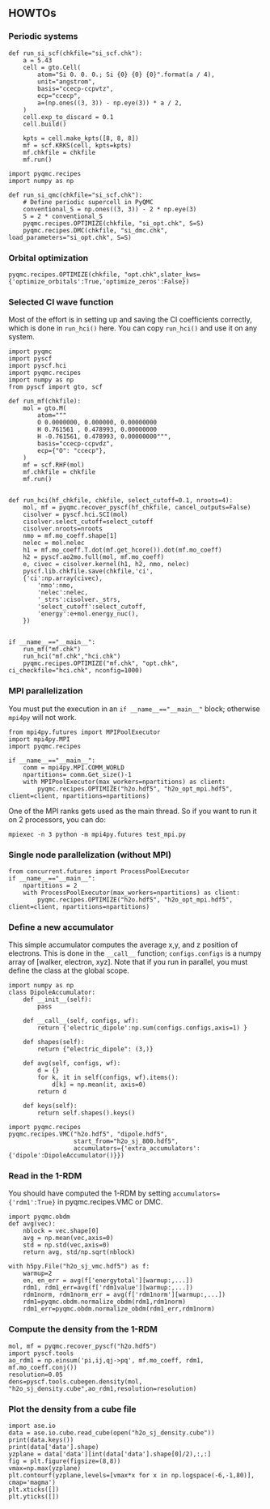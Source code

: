 HOWTOs
--------------------

### Periodic systems

```
def run_si_scf(chkfile="si_scf.chk"):
    a = 5.43
    cell = gto.Cell(
        atom="Si 0. 0. 0.; Si {0} {0} {0}".format(a / 4),
        unit="angstrom",
        basis="ccecp-ccpvtz",
        ecp="ccecp",
        a=(np.ones((3, 3)) - np.eye(3)) * a / 2,
    )
    cell.exp_to_discard = 0.1
    cell.build()

    kpts = cell.make_kpts([8, 8, 8])
    mf = scf.KRKS(cell, kpts=kpts)
    mf.chkfile = chkfile
    mf.run()
```

```
import pyqmc.recipes
import numpy as np

def run_si_qmc(chkfile="si_scf.chk"):
    # Define periodic supercell in PyQMC
    conventional_S = np.ones((3, 3)) - 2 * np.eye(3)
    S = 2 * conventional_S
    pyqmc.recipes.OPTIMIZE(chkfile, "si_opt.chk", S=S)
    pyqmc.recipes.DMC(chkfile, "si_dmc.chk", load_parameters="si_opt.chk", S=S)
```

### Orbital optimization

```
pyqmc.recipes.OPTIMIZE(chkfile, "opt.chk",slater_kws={'optimize_orbitals':True,'optimize_zeros':False})
```

### Selected CI wave function

Most of the effort is in setting up and saving the CI coefficients correctly, which is done in `run_hci()` here. 
You can copy `run_hci()` and use it on any system.

```
import pyqmc
import pyscf
import pyscf.hci
import pyqmc.recipes
import numpy as np
from pyscf import gto, scf

def run_mf(chkfile):
    mol = gto.M(
        atom="""
        O 0.0000000, 0.000000, 0.00000000
        H 0.761561 , 0.478993, 0.00000000
        H -0.761561, 0.478993, 0.00000000""",
        basis="ccecp-ccpvdz",
        ecp={"O": "ccecp"},
    )
    mf = scf.RHF(mol)
    mf.chkfile = chkfile
    mf.run()


def run_hci(hf_chkfile, chkfile, select_cutoff=0.1, nroots=4):
    mol, mf = pyqmc.recover_pyscf(hf_chkfile, cancel_outputs=False)
    cisolver = pyscf.hci.SCI(mol)
    cisolver.select_cutoff=select_cutoff
    cisolver.nroots=nroots
    nmo = mf.mo_coeff.shape[1]
    nelec = mol.nelec
    h1 = mf.mo_coeff.T.dot(mf.get_hcore()).dot(mf.mo_coeff)
    h2 = pyscf.ao2mo.full(mol, mf.mo_coeff)
    e, civec = cisolver.kernel(h1, h2, nmo, nelec)
    pyscf.lib.chkfile.save(chkfile,'ci',
    {'ci':np.array(civec),
        'nmo':nmo,
        'nelec':nelec,
        '_strs':cisolver._strs,
        'select_cutoff':select_cutoff,
        'energy':e+mol.energy_nuc(),
    })


if __name__=="__main__":
    run_mf("mf.chk")
    run_hci("mf.chk","hci.chk")
    pyqmc.recipes.OPTIMIZE("mf.chk", "opt.chk", ci_checkfile="hci.chk", nconfig=1000)
```


### MPI parallelization

You must put the execution in an `if __name__=="__main__"` block; otherwise `mpi4py` will not work.

```
from mpi4py.futures import MPIPoolExecutor
import mpi4py.MPI
import pyqmc.recipes

if __name__=="__main__":
    comm = mpi4py.MPI.COMM_WORLD
    npartitions= comm.Get_size()-1
    with MPIPoolExecutor(max_workers=npartitions) as client:
        pyqmc.recipes.OPTIMIZE("h2o.hdf5", "h2o_opt_mpi.hdf5", client=client, npartitions=npartitions)
```

One of the MPI ranks gets used as the main thread. So if you want to run it on 2 processors, you can do:
```
mpiexec -n 3 python -m mpi4py.futures test_mpi.py
```


### Single node parallelization (without MPI)

```
from concurrent.futures import ProcessPoolExecutor
if __name__=="__main__":
    npartitions = 2
    with ProcessPoolExecutor(max_workers=npartitions) as client:
        pyqmc.recipes.OPTIMIZE("h2o.hdf5", "h2o_opt_mpi.hdf5", client=client, npartitions=npartitions)
```

### Define a new accumulator

This simple accumulator computes the average x,y, and z position of electrons. 
This is done in the `__call__` function; `configs.configs` is a numpy array of [walker, electron, xyz].
Note that if you run in parallel, you must define the class at the global scope. 

```
import numpy as np
class DipoleAccumulator:
    def __init__(self):
        pass

    def __call__(self, configs, wf):
        return {'electric_dipole':np.sum(configs.configs,axis=1) } 

    def shapes(self):
        return {"electric_dipole": (3,)}

    def avg(self, configs, wf):
        d = {}
        for k, it in self(configs, wf).items():
            d[k] = np.mean(it, axis=0)
        return d

    def keys(self):
        return self.shapes().keys()

import pyqmc.recipes
pyqmc.recipes.VMC("h2o.hdf5", "dipole.hdf5", 
                  start_from="h2o_sj_800.hdf5", 
                  accumulators={'extra_accumulators':{'dipole':DipoleAccumulator()}})
```



### Read in the 1-RDM

You should have computed the 1-RDM by setting `accumulators={'rdm1':True}` in pyqmc.recipes.VMC or DMC.

```
import pyqmc.obdm
def avg(vec):
    nblock = vec.shape[0]
    avg = np.mean(vec,axis=0)
    std = np.std(vec,axis=0)
    return avg, std/np.sqrt(nblock)

with h5py.File("h2o_sj_vmc.hdf5") as f:
    warmup=2
    en, en_err = avg(f['energytotal'][warmup:,...])
    rdm1, rdm1_err=avg(f['rdm1value'][warmup:,...])
    rdm1norm, rdm1norm_err = avg(f['rdm1norm'][warmup:,...])
    rdm1=pyqmc.obdm.normalize_obdm(rdm1,rdm1norm)
    rdm1_err=pyqmc.obdm.normalize_obdm(rdm1_err,rdm1norm)
```

### Compute the density from the 1-RDM

```
mol, mf = pyqmc.recover_pyscf("h2o.hdf5")
import pyscf.tools
ao_rdm1 = np.einsum('pi,ij,qj->pq', mf.mo_coeff, rdm1, mf.mo_coeff.conj())
resolution=0.05
dens=pyscf.tools.cubegen.density(mol, "h2o_sj_density.cube",ao_rdm1,resolution=resolution)
```

### Plot the density from a cube file

```
import ase.io
data = ase.io.cube.read_cube(open("h2o_sj_density.cube"))
print(data.keys())
print(data['data'].shape)
yzplane = data['data'][int(data['data'].shape[0]/2),:,:]
fig = plt.figure(figsize=(8,8))
vmax=np.max(yzplane)
plt.contourf(yzplane,levels=[vmax*x for x in np.logspace(-6,-1,80)], cmap='magma')
plt.xticks([])
plt.yticks([])
```


